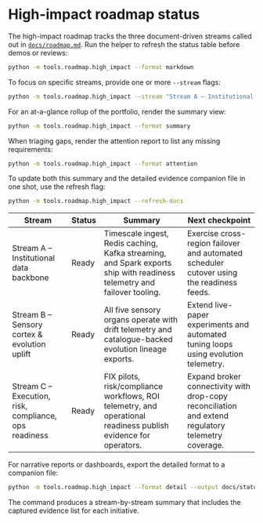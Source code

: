 # High-impact roadmap status

The high-impact roadmap tracks the three document-driven streams called out in
[`docs/roadmap.md`](../roadmap.md). Run the helper to refresh the status table
before demos or reviews:

```bash
python -m tools.roadmap.high_impact --format markdown
```

To focus on specific streams, provide one or more ``--stream`` flags:

```bash
python -m tools.roadmap.high_impact --stream "Stream A – Institutional data backbone" --format detail
```

For an at-a-glance rollup of the portfolio, render the summary view:

```bash
python -m tools.roadmap.high_impact --format summary
```

When triaging gaps, render the attention report to list any missing
requirements:

```bash
python -m tools.roadmap.high_impact --format attention
```

To update both this summary and the detailed evidence companion file in one
shot, use the refresh flag:

```bash
python -m tools.roadmap.high_impact --refresh-docs
```

<!-- HIGH_IMPACT_SUMMARY:START -->
| Stream | Status | Summary | Next checkpoint |
| --- | --- | --- | --- |
| Stream A – Institutional data backbone | Ready | Timescale ingest, Redis caching, Kafka streaming, and Spark exports ship with readiness telemetry and failover tooling. | Exercise cross-region failover and automated scheduler cutover using the readiness feeds. |
| Stream B – Sensory cortex & evolution uplift | Ready | All five sensory organs operate with drift telemetry and catalogue-backed evolution lineage exports. | Extend live-paper experiments and automated tuning loops using evolution telemetry. |
| Stream C – Execution, risk, compliance, ops readiness | Ready | FIX pilots, risk/compliance workflows, ROI telemetry, and operational readiness publish evidence for operators. | Expand broker connectivity with drop-copy reconciliation and extend regulatory telemetry coverage. |
<!-- HIGH_IMPACT_SUMMARY:END -->

For narrative reports or dashboards, export the detailed format to a companion
file:

```bash
python -m tools.roadmap.high_impact --format detail --output docs/status/high_impact_roadmap_detail.md
```

The command produces a stream-by-stream summary that includes the captured
evidence list for each initiative.
